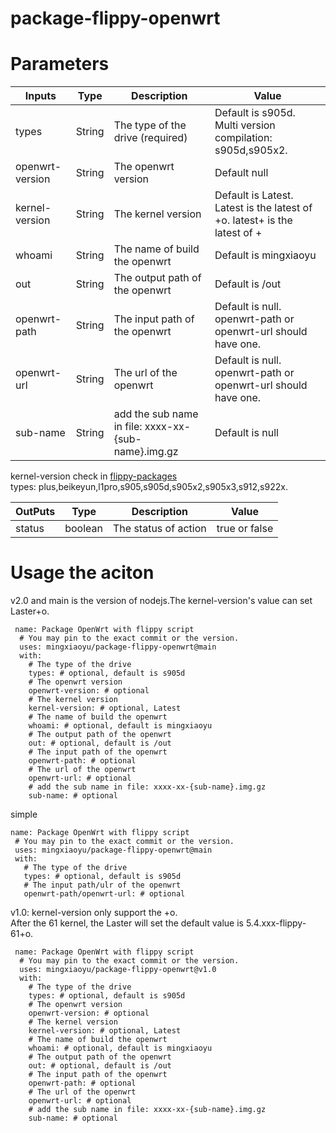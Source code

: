 # package-flippy-openwrt

# Parameters

| Inputs | Type |Description | Value |
| --- | --- | --- |--- |
| types           | String | The type of the drive (required)|   Default is s905d.  Multi version compilation: s905d,s905x2.        |
| openwrt-version | String | The openwrt version  |  Default null   |
|kernel-version| String | The kernel version | Default is Latest. Latest is the latest of +o.  latest+ is the latest of + |
|whoami|  String | The name of build the openwrt | Default is mingxiaoyu|
|out| String | The output path of the openwrt  | Default is /out |
|openwrt-path| String | The input path of the openwrt |   Default is null. openwrt-path or openwrt-url should have one.  |
|openwrt-url| String | The url of the openwrt|  Default is null. openwrt-path or openwrt-url should have one.  |
|sub-name |  String | add the sub name in file: xxxx-xx-{sub-name}.img.gz| Default is null |
    
 kernel-version check in [flippy-packages](https://github.com/mingxiaoyu/flippy-packages)   
 types: plus,beikeyun,l1pro,s905,s905d,s905x2,s905x3,s912,s922x.
 
| OutPuts | Type | Description | Value |
| --- | --- | --- | --- |
| status | boolean | The status of action | true or false |

# Usage the aciton

v2.0 and main is the version of nodejs.The kernel-version's value can set Laster+o.
```
 name: Package OpenWrt with flippy script
  # You may pin to the exact commit or the version.
  uses: mingxiaoyu/package-flippy-openwrt@main
  with:
    # The type of the drive
    types: # optional, default is s905d
    # The openwrt version
    openwrt-version: # optional
    # The kernel version
    kernel-version: # optional, Latest
    # The name of build the openwrt
    whoami: # optional, default is mingxiaoyu
    # The output path of the openwrt
    out: # optional, default is /out
    # The input path of the openwrt
    openwrt-path: # optional
    # The url of the openwrt
    openwrt-url: # optional
    # add the sub name in file: xxxx-xx-{sub-name}.img.gz
    sub-name: # optional
 ```
 simple
 ```
 name: Package OpenWrt with flippy script
  # You may pin to the exact commit or the version.
  uses: mingxiaoyu/package-flippy-openwrt@main
  with:
    # The type of the drive
    types: # optional, default is s905d
    # The input path/ulr of the openwrt
    openwrt-path/openwrt-url: # optional
 ```
 
v1.0:  kernel-version only support the +o.   
After the 61 kernel, the Laster will set the default value is 5.4.xxx-flippy-61+o.
```
 name: Package OpenWrt with flippy script
  # You may pin to the exact commit or the version.
  uses: mingxiaoyu/package-flippy-openwrt@v1.0
  with:
    # The type of the drive
    types: # optional, default is s905d
    # The openwrt version
    openwrt-version: # optional
    # The kernel version
    kernel-version: # optional, Latest
    # The name of build the openwrt
    whoami: # optional, default is mingxiaoyu
    # The output path of the openwrt
    out: # optional, default is /out
    # The input path of the openwrt
    openwrt-path: # optional
    # The url of the openwrt
    openwrt-url: # optional
    # add the sub name in file: xxxx-xx-{sub-name}.img.gz
    sub-name: # optional
 ```

